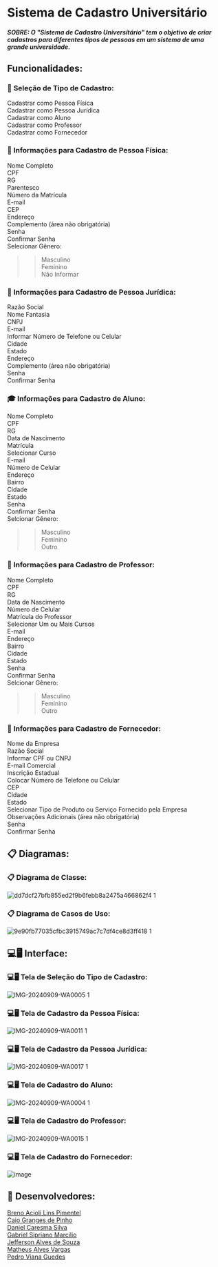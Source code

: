 # Sistema de Cadastro Universitário

##### *SOBRE*: O *"Sistema de Cadastro Universítário"* tem o objetivo de criar cadastros para diferentes tipos de pessoas em um sistema de uma grande universidade.

## **Funcionalidades**:

### 🪪 **Seleção de Tipo de Cadastro**:<br>
Cadastrar como Pessoa Física<br>
Cadastrar como Pessoa Jurídica<br>
Cadastrar como Aluno<br>
Cadastrar como Professor<br>
Cadastrar como Fornecedor<br>


### 👤 **Informações para Cadastro de Pessoa Física**:<br>
Nome Completo<br>
CPF<br>
RG<br>
Parentesco<br>
Número da Matrícula<br>
E-mail<br>
CEP<br>
Endereço<br>
Complemento (área não obrigatória)<br>
Senha<br>
Confirmar Senha<br>
Selecionar Gênero:<br>
>> Masculino<br>
>> Feminino<br>
>> Não Informar<br>

### 🏬 **Informações para Cadastro de Pessoa Jurídica**:<br>
Razão Social<br>
Nome Fantasia<br>
CNPJ<br>
E-mail<br>
Informar Número de Telefone ou Celular<br>
Cidade<br>
Estado<br>
Endereço<br>
Complemento (área não obrigatória)<br>
Senha<br>
Confirmar Senha<br>

### 🎓 **Informações para Cadastro de Aluno**:<br>
Nome Completo<br>
CPF<br>
RG<br>
Data de Nascimento<br>
Matrícula<br>
Selecionar Curso<br>
E-mail<br>
Número de Celular<br>
Endereço<br>
Bairro<br>
Cidade<br>
Estado<br>
Senha<br>
Confirmar Senha<br>
Selcionar Gênero:<br>
>> Masculino<br>
>> Feminino<br>
>> Outro<br>

### 🥼 **Informações para Cadastro de Professor**:<br>
Nome Completo<br>
CPF<br>
RG<br>
Data de Nascimento<br>
Número de Celular<br>
Matrícula do Professor<br>
Selecionar Um ou Mais Cursos<br>
E-mail<br>
Endereço<br>
Bairro<br>
Cidade<br>
Estado<br>
Senha<br>
Confirmar Senha<br>
Selcionar Gênero:<br>
>> Masculino<br>
>> Feminino<br>
>> Outro<br>

### 🏢 **Informações para Cadastro de Fornecedor**:<br>
Nome da Empresa<br>
Razão Social<br>
Informar CPF ou CNPJ<br>
E-mail Comercial<br>
Inscrição Estadual<br>
Colocar Número de Telefone ou Celular<br>
CEP<br>
Cidade<br>
Estado<br>
Selecionar Tipo de Produto ou Serviço Fornecido pela Empresa<br>
Observações Adicionais (área não obrigatória)<br>
Senha<br>
Confirmar Senha<br>



## 📋 **Diagramas**:


### 📋 **Diagrama de Classe**:
![dd7dcf27bfb855ed2f9b6febb8a2475a466862f4 1](https://github.com/user-attachments/assets/ff93dce5-b982-4a04-8a45-708553125951)

### 📋 **Diagrama de Casos de Uso**:
![9e90fb77035cfbc3915749ac7c7df4ce8d3ff418 1](https://github.com/user-attachments/assets/74ac2e6e-b404-46f8-95e1-ff4241a21297)


## 💻🖥️ **Interface**:


### 💻🖥️ **Tela de Seleção do Tipo de Cadastro**:
![IMG-20240909-WA0005 1](https://github.com/user-attachments/assets/deeae988-c57e-465e-b707-57b78a97a8d1)

### 💻🖥️ **Tela de Cadastro da Pessoa Física**:
![IMG-20240909-WA0011 1](https://github.com/user-attachments/assets/5ce49cfc-3185-4e72-b1b1-5b11739c1c5e)

### 💻🖥️ **Tela de Cadastro da Pessoa Jurídica**:
![IMG-20240909-WA0017 1](https://github.com/user-attachments/assets/6093237e-7a3e-4f5a-bb7f-2194e48194ce)

### 💻🖥️ **Tela de Cadastro do Aluno**:
![IMG-20240909-WA0004 1](https://github.com/user-attachments/assets/98395d26-11d6-47b3-abc6-96e0a25b06ed)

### 💻🖥️ **Tela de Cadastro do Professor**:
![IMG-20240909-WA0015 1](https://github.com/user-attachments/assets/7f251149-2bd6-48fc-ac2d-cb6d5c64d904)

### 💻🖥️ **Tela de Cadastro do Fornecedor**:
![image](https://github.com/user-attachments/assets/6fa9e023-1a82-4d6b-8f67-786f4547908c)



## 👥 **Desenvolvedores**:
<a href="https://github.com/breno085" target="_blank">Breno Acioli Lins Pimentel</a><br>
<a href="https://github.com/CaioPinho22" target="_blank">Caio Granges de Pinho</a><br>
<a href="https://github.com/DanielCaresma" target="_blank">Daniel Caresma Silva</a><br>
<a href="https://github.com/Canis2" target="_blank">Gabriel Sipriano Marcilio</a><br>
<a href="https://github.com/KaidoGear5" target="_blank">Jefferson Alves de Souza</a><br>
<a href="https://github.com/VargasMatheus" target="_blank">Matheus Alves Vargas</a><br>
<a href="https://github.com/pedrovguedes" target="_blank">Pedro Viana Guedes</a><br>

